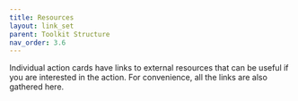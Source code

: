 ```yaml
---
title: Resources
layout: link_set
parent: Toolkit Structure
nav_order: 3.6
---
```


Individual action cards have links to external resources that can be useful if you are interested in the action.  For convenience, all the links are also gathered here.
